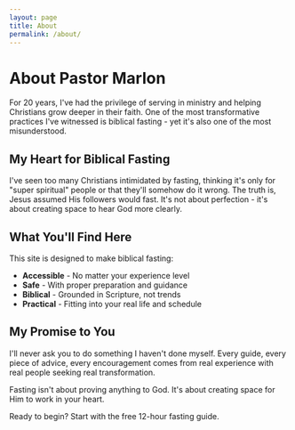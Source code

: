```yaml
---
layout: page
title: About
permalink: /about/
---
```


# About Pastor Marlon

For 20 years, I've had the privilege of serving in ministry and helping Christians grow deeper in their faith. One of the most transformative practices I've witnessed is biblical fasting - yet it's also one of the most misunderstood.

## My Heart for Biblical Fasting

I've seen too many Christians intimidated by fasting, thinking it's only for "super spiritual" people or that they'll somehow do it wrong. The truth is, Jesus assumed His followers would fast. It's not about perfection - it's about creating space to hear God more clearly.

## What You'll Find Here

This site is designed to make biblical fasting:
- **Accessible** - No matter your experience level
- **Safe** - With proper preparation and guidance  
- **Biblical** - Grounded in Scripture, not trends
- **Practical** - Fitting into your real life and schedule

## My Promise to You

I'll never ask you to do something I haven't done myself. Every guide, every piece of advice, every encouragement comes from real experience with real people seeking real transformation.

Fasting isn't about proving anything to God. It's about creating space for Him to work in your heart.

Ready to begin? Start with the free 12-hour fasting guide.
